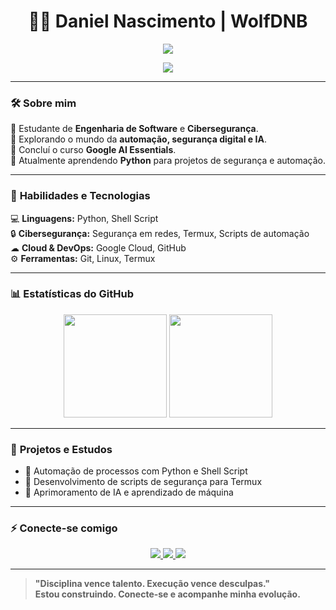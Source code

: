 <h1 align="center">👨‍💻 Daniel Nascimento | WolfDNB </h1>


<!-- =============================== -->
<!--      W O L F D N B   HUB       -->
<!-- =============================== -->

<p align="center">
  <img
 src="https://readme-typing-svg.herokuapp.com/?font=Fira+Code&weight=600&size=28&pause=1000&color=00FF9C&center=true&vCenter=true&multiline=true&width=750&lines=console.log('Bem‑vindo(a)_');Hack+the+World!">
</p>
<p align="center">
  <img src="https://readme-typing-svg.herokuapp.com?font=Fira+Code&size=22&pause=1000&color=00FF00&center=true&vCenter=true&width=600&lines=Engenharia+de+Software;Cibersegurança+%7C+Automação;Python+%7C+Inteligência+Artificial;Estudante+%7C+Explorador+da+Tecnologia">
</p>

---

### 🛠️ **Sobre mim**  
🔹 Estudante de **Engenharia de Software** e **Cibersegurança**.  
🔹 Explorando o mundo da **automação, segurança digital e IA**.  
🔹 Concluí o curso **Google AI Essentials**.  
🔹 Atualmente aprendendo **Python** para projetos de segurança e automação.  

---

### 🚀 **Habilidades e Tecnologias**
💻 **Linguagens:** Python, Shell Script  
🔒 **Cibersegurança:** Segurança em redes, Termux, Scripts de automação  
☁ **Cloud & DevOps:** Google Cloud, GitHub  
⚙ **Ferramentas:** Git, Linux, Termux  

---

### 📊 **Estatísticas do GitHub**
<p align="center">
  <img src="https://github-readme-stats.vercel.app/api?username=wolfdnb&show_icons=true&theme=chartreuse-dark&count_private=true" height="165">
  <img src="https://github-readme-streak-stats.herokuapp.com/?user=wolfdnb&theme=chartreuse-dark" height="165">
</p>

---

### 🧠 **Projetos e Estudos**
- 🔹 Automação de processos com Python e Shell Script  
- 🔹 Desenvolvimento de scripts de segurança para Termux  
- 🔹 Aprimoramento de IA e aprendizado de máquina  

---

### ⚡ **Conecte-se comigo**
<p align="center">
  <a href="https://instagram.com/wolf_daniboy" target="_blank">
    <img src="https://img.shields.io/badge/-Instagram-%23E4405F?style=for-the-badge&logo=instagram&logoColor=white">
  </a>
  <a href="mailto:wolf21.dan@gmail.com">
    <img src="https://img.shields.io/badge/-Gmail-%23333?style=for-the-badge&logo=gmail&logoColor=white">
  </a>
  <a href="https://www.linkedin.com/in/daniel-nascimento-710245362" target="_blank">
    <img src="https://img.shields.io/badge/-LinkedIn-%230077B5?style=for-the-badge&logo=linkedin&logoColor=white">
  </a>
</p>

---

> **"Disciplina vence talento. Execução vence desculpas."**  
> **Estou construindo. Conecte-se e acompanhe minha evolução.**